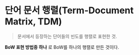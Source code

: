 # 단어 문서 행렬(Term-Document Matrix, TDM)
> 문서에서 등장하는 단어들의 빈도를 행렬로 표현한 것.

__BoW 표현 방법중 하나__ 로 BoW를 하나의 행렬로 만든 것이다.